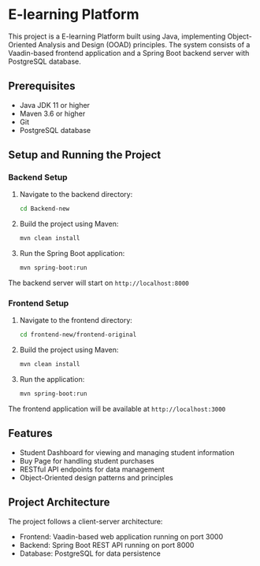 # E-learning Platform

This project is a E-learning Platform built using Java, implementing Object-Oriented Analysis and Design (OOAD) principles. The system consists of a Vaadin-based frontend application and a Spring Boot backend server with PostgreSQL database.

## Prerequisites

- Java JDK 11 or higher
- Maven 3.6 or higher
- Git
- PostgreSQL database

## Setup and Running the Project

### Backend Setup

1. Navigate to the backend directory:
   ```bash
   cd Backend-new
   ```

2. Build the project using Maven:
   ```bash
   mvn clean install
   ```

3. Run the Spring Boot application:
   ```bash
   mvn spring-boot:run
   ```

The backend server will start on `http://localhost:8000`

### Frontend Setup

1. Navigate to the frontend directory:
   ```bash
   cd frontend-new/frontend-original
   ```

2. Build the project using Maven:
   ```bash
   mvn clean install
   ```

3. Run the application:
   ```bash
   mvn spring-boot:run
   ```

The frontend application will be available at `http://localhost:3000`

## Features

- Student Dashboard for viewing and managing student information
- Buy Page for handling student purchases
- RESTful API endpoints for data management
- Object-Oriented design patterns and principles

## Project Architecture

The project follows a client-server architecture:
- Frontend: Vaadin-based web application running on port 3000
- Backend: Spring Boot REST API running on port 8000
- Database: PostgreSQL for data persistence

